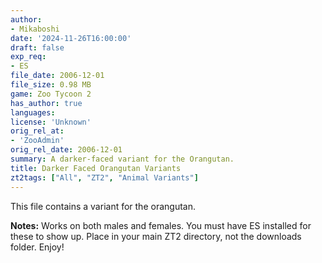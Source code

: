 ```yaml
---
author:
- Mikaboshi
date: '2024-11-26T16:00:00'
draft: false
exp_req:
- ES
file_date: 2006-12-01
file_size: 0.98 MB
game: Zoo Tycoon 2
has_author: true
languages:
license: 'Unknown'
orig_rel_at:
- 'ZooAdmin'
orig_rel_date: 2006-12-01
summary: A darker-faced variant for the Orangutan.
title: Darker Faced Orangutan Variants
zt2tags: ["All", "ZT2", "Animal Variants"]
---
```

This file contains a variant for the orangutan.  

**Notes:** Works on both males and females. You must have ES installed for these to show up. Place in your main ZT2 directory, not the downloads folder. Enjoy!

